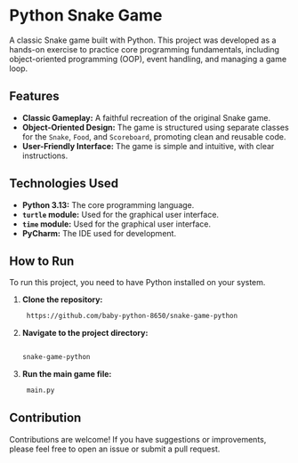 # Python Snake Game

A classic Snake game built with Python. This project was developed as a hands-on exercise to practice core programming fundamentals, including object-oriented programming (OOP), event handling, and managing a game loop.

## Features

- **Classic Gameplay:** A faithful recreation of the original Snake game.
- **Object-Oriented Design:** The game is structured using separate classes for the `Snake`, `Food`, and `Scoreboard`, promoting clean and reusable code.
- **User-Friendly Interface:** The game is simple and intuitive, with clear instructions.

## Technologies Used

- **Python 3.13:** The core programming language.
- **`turtle` module:** Used for the graphical user interface.
-  **`time` module:** Used for the graphical user interface.
- **PyCharm:** The IDE used for development.

## How to Run

To run this project, you need to have Python installed on your system.

1.  **Clone the repository:**
    ```bash
     https://github.com/baby-python-8650/snake-game-python
2.  **Navigate to the project directory:**
    ```bash

    snake-game-python
    ```
3.  **Run the main game file:**
    ```bash
     main.py
    ```

## Contribution

Contributions are welcome! If you have suggestions or improvements, please feel free to open an issue or submit a pull request.

